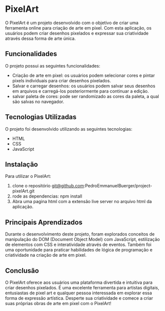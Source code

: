 # PixelArt
O PixelArt é um projeto desenvolvido com o objetivo de criar uma ferramenta online para criação de arte em pixel. Com esta aplicação, os usuários podem criar desenhos pixelados e expressar sua criatividade através dessa forma de arte única.

## Funcionalidades
O projeto possui as seguintes funcionalidades:

- Criação de arte em pixel: os usuários podem selecionar cores e pintar pixels individuais para criar desenhos pixelados.
- Salvar e carregar desenhos: os usuários podem salvar seus desenhos em arquivos e carregá-los posteriormente para continuar a edição.
- salvar paleta de cores: pode ser randomizado as cores da paleta, a qual são salvas no navegador.

## Tecnologias Utilizadas
O projeto foi desenvolvido utilizando as seguintes tecnologias:

- HTML
- CSS
- JavaScript

## Instalação
Para utilizar o PixelArt:

1. clone o repositório
git@github.com:PedroEmmanuelBuerger/project-pixelArt.git
2. rode as dependencias: npm install
3. Abra uma pagina html com a extensão live server no arquivo html da aplicação.

## Principais Aprendizados
Durante o desenvolvimento deste projeto, foram explorados conceitos de manipulação do DOM (Document Object Model) com JavaScript, estilização de elementos com CSS e interatividade através de eventos. Também foi uma oportunidade para praticar habilidades de lógica de programação e criatividade na criação de arte em pixel.

## Conclusão
O PixelArt oferece aos usuários uma plataforma divertida e intuitiva para criar desenhos pixelados. É uma excelente ferramenta para artistas digitais, entusiastas de pixel art e qualquer pessoa interessada em explorar essa forma de expressão artística. Desperte sua criatividade e comece a criar suas próprias obras de arte em pixel com o PixelArt!

